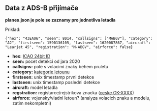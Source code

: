 ## Data z ADS-B přijímače

**planes.json je pole se zaznamy pro jednotliva letadla**

Priklad:

    {"hex": "43EA06", "seen": 8014, "callsigns": ["MABGV"], "category": "A2", "firstseen": 1590136105, "lastseen": 1620087867, "aircraft": "Learjet 45", "registration": "M-ABGV", "airforce": false}

 - **hex:** [ICAO 24bit ID](https://www.icao.int/NACC/Documents/eDOCS/Fasid/GRP15Agenda3APXs%20AIC%20para%2024%20bits%20address.pdf%29)
 - **seen:** pocet detekci od jara 2020
 - **callsigns:** pole s volacimi znaky behem pruletu
 - **category:** [kategorie letounu](https://discussions.flightaware.com/t/customizing-aircraft-icons-in-piaware3/18875/2)
 - **firstseen:** unix timestamp prvni detekce
 - **lastseen:** unix timestamp posledni detekce
 - **aircraft:** model letadla
 - **regstration:** registarce/rejstrikova znacka ([ceske OK-XXXX](https://www.caa.cz/letadlova-technika/letecky-rejstrik/))
 - **airforce:** vojensky/vladni letoun? (analyza volacich znaku a modelu, zatim nekompletni)
